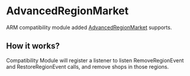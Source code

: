 # AdvancedRegionMarket

ARM compatibility module added [AdvancedRegionMarket](https://www.spigotmc.org/resources/advancedregionmarket.58732/) supports.

## How it works?

Compatibility Module will register a listener to listen RemoveRegionEvent and RestoreRegionEvent calls, and remove shops in those regions.
